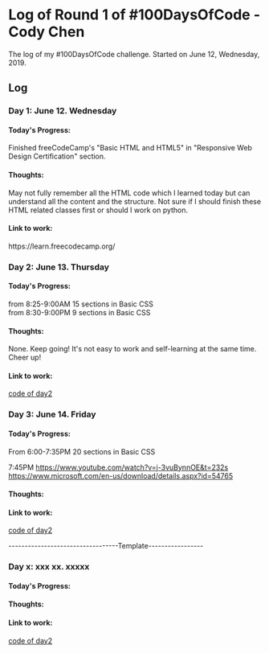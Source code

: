 # Log of Round 1 of #100DaysOfCode - Cody Chen

The log of my #100DaysOfCode challenge. Started on June 12, Wednesday, 2019.

## Log

<h3>Day 1: June 12. Wednesday</h3>
<h4>Today's Progress:</h4>
Finished freeCodeCamp's "Basic HTML and HTML5" in "Responsive Web Design Certification" section.

<h4>Thoughts:</h4>
May not fully remember all the HTML code which I learned today but can understand all the content and the structure. Not sure if I should finish these HTML related classes first or should I work on python.

<h4>Link to work:</h4> https://learn.freecodecamp.org/

<h3>Day 2: June 13. Thursday</h3>
<h4>Today's Progress:</h4> 
from 8:25-9:00AM 15 sections in Basic CSS <br>
from 8:30-9:00PM 9 sections in Basic CSS
<h4>Thoughts:</h4>
None. Keep going! It's not easy to work and self-learning at the same time. Cheer up!
<h4>Link to work:</h4>
<a href="day2">code of day2</a>

<h3>Day 3: June 14. Friday</h3>
<h4>Today's Progress:</h4> 
From 6:00-7:35PM 20 sections in Basic CSS <br>

7:45PM https://www.youtube.com/watch?v=j-3vuBynnOE&t=232s
https://www.microsoft.com/en-us/download/details.aspx?id=54765

<h4>Thoughts:</h4>

<h4>Link to work:</h4>
<a href="day2">code of day2</a>


----------------------------------Template-----------------
<h3>Day x: xxx xx. xxxxx</h3>
<h4>Today's Progress:</h4> 

<h4>Thoughts:</h4>

<h4>Link to work:</h4>
<a href="day2">code of day2</a>
